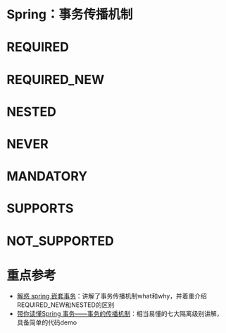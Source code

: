 # Spring：事务传播机制

# **REQUIRED**

# **REQUIRED_NEW**

# **NESTED**

# **NEVER**

# **MANDATORY**

# **SUPPORTS**

# **NOT_SUPPORTED**

# 重点参考
- [解惑 spring 嵌套事务](https://www.iteye.com/topic/35907)：讲解了事务传播机制what和why，并着重介绍REQUIRED_NEW和NESTED的区别
- [带你读懂Spring 事务——事务的传播机制](https://zhuanlan.zhihu.com/p/148504094)：相当易懂的七大隔离级别讲解，具备简单的代码demo